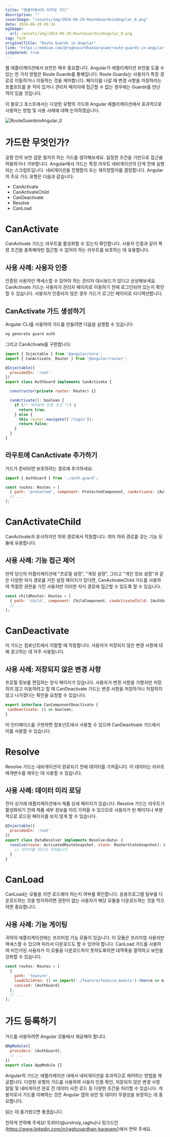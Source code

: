 ```yaml
---
title: "앵귤러에서의 라우팅 가드"
description: ""
coverImage: "/assets/img/2024-06-20-RouteGuardsinAngular_0.png"
date: 2024-06-20 05:24
ogImage: 
  url: /assets/img/2024-06-20-RouteGuardsinAngular_0.png
tag: Tech
originalTitle: "Route Guards in Angular"
link: "https://medium.com/@raghuvardhankaranam/route-guards-in-angular-c2c01fe6167b"
isUpdated: true
---
```





웹 애플리케이션에서 보안은 매우 중요합니다. Angular가 애플리케이션 보안을 도울 수 있는 한 가지 방법은 Route Guards를 통해입니다. Route Guards는 사용자가 특정 경로로 이동하거나 이동하는 것을 제어합니다. 페이지를 나갈 때 변경 사항을 저장하라는 프롬프트를 본 적이 있거나 관리자 페이지에 접근할 수 없는 경우에는 Guards를 만난 적이 있을 것입니다.

이 블로그 포스트에서는 다양한 유형의 가드와 Angular 애플리케이션에서 효과적으로 사용하는 방법 및 사용 사례에 대해 논의하겠습니다.

![RouteGuardsinAngular_0](/assets/img/2024-06-20-RouteGuardsinAngular_0.png)

# 가드란 무엇인가?

<div class="content-ad"></div>

공항 안의 보안 검문 철저히 하는 가드를 생각해보세요. 일정한 조건을 기반으로 접근을 허용하거나 거부합니다. Angular에서 가드는 특정 라우트 네비게이션의 단계 전에 실행되는 스크립트입니다. 네비게이션을 진행할지 또는 재지정할지를 결정합니다. Angular의 주요 가드 유형은 다음과 같습니다:

- CanActivate
- CanActivateChild
- CanDeactivate
- Resolve
- CanLoad

# CanActivate

CanActivate 가드는 라우트를 활성화할 수 있는지 확인합니다. 사용자 인증과 같이 특정 조건을 충족해야만 접근할 수 없어야 하는 라우트를 보호하는 데 유용합니다.

<div class="content-ad"></div>

## 사용 사례: 사용자 인증

인증된 사용자만 액세스할 수 있어야 하는 관리자 대시보드가 있다고 상상해보세요. CanActivate 가드는 사용자가 관리자 페이지로 이동하기 전에 로그인되어 있는지 확인할 수 있습니다. 사용자가 인증되지 않은 경우 가드가 로그인 페이지로 리디렉션합니다.

## CanActivate 가드 생성하기

Angular CLI를 사용하여 가드를 만들려면 다음을 실행할 수 있습니다:

<div class="content-ad"></div>

```js
ng generate guard auth
```

그리고 CanActivate를 구현합니다:

```js
import { Injectable } from '@angular/core';
import { CanActivate, Router } from '@angular/router';

@Injectable({
  providedIn: 'root'
})
export class AuthGuard implements CanActivate {

  constructor(private router: Router) {}

  canActivate(): boolean {
    if (/* 여러분의 인증 조건 */) {
      return true;
    } else {
      this.router.navigate(['/login']);
      return false;
    }
  }
}
```

## 라우트에 CanActivate 추가하기

<div class="content-ad"></div>

가드가 준비되면 보호하려는 경로에 추가하세요:

```js
import { AuthGuard } from './auth.guard';

const routes: Routes = [
  { path: 'protected', component: ProtectedComponent, canActivate: [AuthGuard] },
  // ...
];
```

# CanActivateChild

CanActivate과 유사하지만 하위 경로에서 작동합니다. 여러 하위 경로를 갖는 기능 모듈에 유용합니다.

<div class="content-ad"></div>

## 사용 사례: 기능 접근 제어

만약 당신의 어플리케이션에 "프로필 설정", "계정 설정", 그리고 "개인 정보 설정"과 같은 다양한 자식 경로를 가진 설정 페이지가 있다면, CanActivateChild 가드를 사용하여 적절한 권한을 가진 사용자만 이러한 자식 경로에 접근할 수 있도록 할 수 있습니다.

```js
const childRoutes: Routes = [
  { path: 'child', component: ChildComponent, canActivateChild: [AuthGuard] },
  // ...
];
```

# CanDeactivate

<div class="content-ad"></div>

이 가드는 컴포넌트에서 이탈할 때 작동합니다. 사용자가 저장되지 않은 변경 사항에 대해 경고하는 데 자주 사용됩니다.

## 사용 사례: 저장되지 않은 변경 사항

프로필 정보를 편집하는 양식 페이지가 있습니다. 사용자가 변경 사항을 가했지만 저장하지 않고 이동하려고 할 때 CanDeactivate 가드는 변경 사항을 저장하거나 저장하지 않고 나가겠다는 확인을 요청할 수 있습니다.

```js
export interface CanComponentDeactivate {
 canDeactivate: () => boolean;
}
```

<div class="content-ad"></div>

이 인터페이스를 구현하면 컴포넌트에서 사용할 수 있으며 CanDeactivate 가드에서 이를 사용할 수 있습니다.

# Resolve

Resolve 가드는 내비게이션이 완료되기 전에 데이터를 가져옵니다. 이 데이터는 라우트 매개변수를 채우는 데 사용할 수 있습니다.

## 사용 사례: 데이터 미리 로딩

<div class="content-ad"></div>

전자 상거래 애플리케이션에서 제품 상세 페이지가 있습니다. Resolve 가드는 라우트가 활성화되기 전에 제품 세부 정보를 미리 가져올 수 있으므로 사용자가 빈 페이지나 부분적으로 로드된 페이지를 보지 않게 할 수 있습니다.

```js
@Injectable({
  providedIn: 'root'
})
export class DataResolver implements Resolve<Data> {
  resolve(route: ActivatedRouteSnapshot, state: RouterStateSnapshot): Data {
    // 데이터를 여기서 가져옵니다
  }
}
```

# CanLoad

CanLoad는 모듈을 지연 로드해야 하는지 여부를 확인합니다. 응용프로그램 일부를 다운로드하는 것을 방지하려면 권한이 없는 사용자가 해당 모듈을 다운로드하는 것을 막으려면 중요합니다.

<div class="content-ad"></div>

## 사용 사례: 기능 게이팅

귀하의 애플리케이션에는 프리미엄 기능 모듈이 있습니다. 이 모듈은 프리미엄 사용자만 액세스할 수 있으며 따라서 다운로드도 할 수 있어야 합니다. CanLoad 가드를 사용하여 미인가된 사용자가 이 모듈을 다운로드하지 못하도록하면 대역폭을 절약하고 보안을 강화할 수 있습니다.

```js
const routes: Routes = [
  {
    path: 'feature',
    loadChildren: () => import('./feature/feature.module').then(m => m.FeatureModule),
    canLoad: [AuthGuard]
  },
  // ...
];
```

# 가드 등록하기

<div class="content-ad"></div>

가드를 사용하려면 Angular 모듈에서 제공해야 합니다.

```js
@NgModule({
  providers: [AuthGuard],
  // ...
})
export class AppModule {}
```

Angular의 가드는 애플리케이션 내에서 네비게이션을 효과적으로 제어하는 방법을 제공합니다. 다양한 유형의 가드를 사용하여 사용자 인증 확인, 저장되지 않은 변경 사항 알림 및 네비게이션 완료 전 데이터 사전 로드 등 다양한 조건을 처리할 수 있습니다. 개발자로서 가드를 이해하는 것은 Angular 앱의 보안 및 데이터 무결성을 보장하는 데 중요합니다.

읽는 데 즐거웠으면 좋겠습니다.

<div class="content-ad"></div>

친하게 연락해 주세요! 트위터(@urstruly_raghu)나 링크드인(https://www.linkedin.com/in/raghuvardhan-karanam/)에서 연락 주세요.